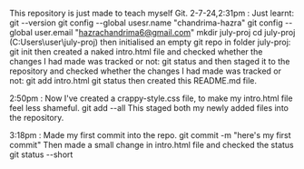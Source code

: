 This repository is just made to teach myself Git.
2-7-24,2:31pm : Just learnt:
git --version
git config --global usesr.name "chandrima-hazra"
git config --global user.email "hazrachandrima6@gmail.com"
mkdir july-proj 
cd july-proj (C:Users\user\july-proj)
then initialised an empty git repo in folder july-proj:
git init 
then created a naked intro.html file and checked whether the changes I had made was tracked or not:
git status
and then staged it to the repository and checked whether the changes I had made was tracked or not: 
git add intro.html
git status
then created this README.md file.

2:50pm : Now I've created a crappy-style.css file, to make my intro.html file feel less shameful.
git add --all 
This staged both my newly added files into the repository.

3:18pm : Made my first commit into the repo.
git commit -m "here's my first commit"
Then made a small change in intro.html file and checked the status 
git status --short

